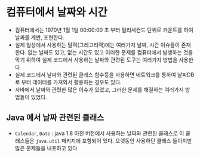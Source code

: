 # 컴퓨터에서 날짜와 시간
- 컴퓨터에서는 1970년 1월 1일 00:00:00 초 부터 밀리세컨드 단위로 카운트를 하여 날짜를 계싼, 표현한다.
- 실제 일상에서 사용하는 달력(그레고리력)에는 여러가지 날짜, 시간 이슈들이 존재한다. 없는 날짜도 있고, 없는 시간도 있고 이러한 문제를 컴퓨터에서 발생하는 것을 막기 위하여 실제 코드에서 사용하는 날짜와 관련된 도구는 여러가지 방법을 사용한다
- 실제 코드에서 날짜와 관련된 클래스 함수등을 사용하면 네트워크를 통하여 날짜DB로 부터 데이터를 가져와서 활용하는 경우도 있다.
- 자바에서 날짜와 관련한 많은 이슈가 있었고, 그러한 문제를 해결하는 여러가지 방법들이 있었다.

## Java 에서 날짜 관련된 클래스
- `Calendar`, `Date` : java 1.8 이전 버전에서 사용하는 날짜와 관련된 클래스로 이 클래스들은 `java.util` 패키지에 포함되어 있다. 오랫동안 사용하던 클래스 들이지만 많은 문제들을 내포하고 있다
